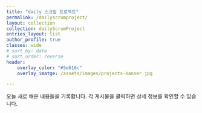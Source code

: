 ```yaml
---
title: "daily 스크럼 프로젝트"
permalink: /dailyscrumproject/
layout: collection
collection: dailyScrumProject
entries_layout: list
author_profile: true
classes: wide
# sort_by: date
# sort_order: reverse
header:
    overlay_color: "#5e616c"
    overlay_imatge: /assets/images/projects-banner.jpg

---
```


오늘 새로 배운 내용들을 기록합니다. 각 게시물을 클릭하면 상세 정보를 확인할 수 있습니다.
